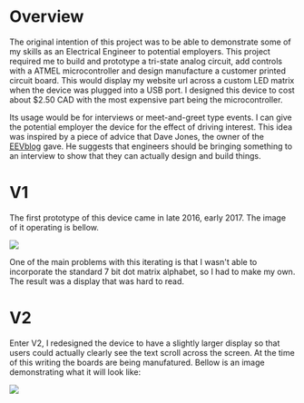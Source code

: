 # Overview 

The original intention of this project was to be able to demonstrate some of my skills as an Electrical Engineer to potential employers. This project required me to build and prototype a tri-state analog circuit, add controls with a ATMEL microcontroller and design manufacture a customer printed circuit board. This would display my website url across a custom LED matrix when the device was plugged into a USB port. I designed this device to cost about $2.50 CAD with the most expensive part being the microcontroller.   

Its usage would be for interviews or meet-and-greet type events. I can give the potential employer the device for the effect of driving interest. This idea was inspired by a piece of advice that Dave Jones, the owner of the [EEVblog](https://www.eevblog.com/) gave. He suggests that engineers should be bringing something to an interview to show that they can actually design and build things.

# V1 

The first prototype of this device came in late 2016, early 2017. The image of it operating is bellow.  

![](https://storage.cloud.google.com/website-klutzer-images/projects/business_card_446x298.jpg)

One of the main problems with this iterating is that I wasn't able to incorporate the standard 7 bit dot matrix alphabet, so I had to make my own. The result was a display that was hard to read. 

# V2

Enter V2, I redesigned the device to have a slightly larger display so that users could actually clearly see the text scroll across the screen. At the time of this writing the boards are being manufatured. Bellow is an image demonstrating what it will look like: 

![](https://storage.cloud.google.com/website-klutzer-images/projects/business_card_website_446x298.png)







